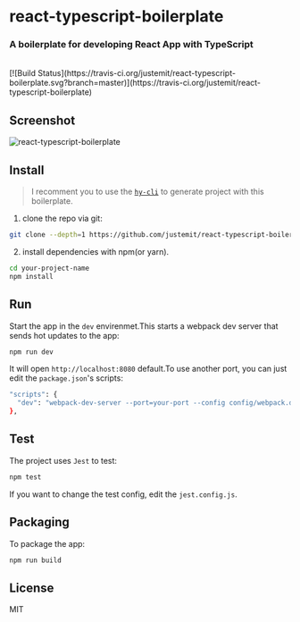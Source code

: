 # react-typescript-boilerplate

### A boilerplate for developing React App with TypeScript

<br>
[![Build Status](https://travis-ci.org/justemit/react-typescript-boilerplate.svg?branch=master)](https://travis-ci.org/justemit/react-typescript-boilerplate)

## Screenshot

![react-typescript-boilerplate](http://pcj3271t7.bkt.clouddn.com/react-typescript-boilerplate.png)

## Install

> I recomment you to use the [`hy-cli`](https://github.com/justemit/hy-cli) to generate project with this boilerplate.

1.  clone the repo via git:

```bash
git clone --depth=1 https://github.com/justemit/react-typescript-boilerplate.git ypur-project-name
```

2.  install dependencies with npm(or yarn).

```bash
cd your-project-name
npm install
```

## Run

Start the app in the `dev` envirenmet.This starts a webpack dev server that sends hot updates to the app:

```bash
npm run dev
```

It will open `http://localhost:8080` default.To use another port, you can just edit the `package.json`'s scripts:

```bash
"scripts": {
  "dev": "webpack-dev-server --port=your-port --config config/webpack.dev.js",
},
```

## Test

The project uses `Jest` to test:

```bash
npm test
```

If you want to change the test config, edit the `jest.config.js`.

## Packaging

To package the app:

```bash
npm run build
```

## License

MIT
